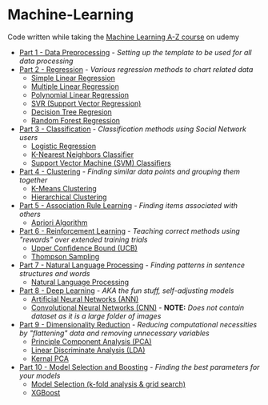 # Machine-Learning
Code written while taking the [Machine Learning A-Z course](https://www.udemy.com/machinelearning/learn/v4/overview) on udemy

* [Part 1 - Data Preprocessing](../master/Part%201%20-%20Data%20Preprocessing) - _Setting up the template to be used for all data processing_
* [Part 2 - Regression](../master/Part%202%20-%20Regression) - _Various regression methods to chart related data_
  * [Simple Linear Regression](../master/Part%202%20-%20Regression/Section%204%20-%20Simple%20Linear%20Regression)
  * [Multiple Linear Regression](../master/Part%202%20-%20Regression/Section%205%20-%20Multiple%20Linear%20Regression)
  * [Polynomial Linear Regression](../master/Part%202%20-%20Regression/Section%206%20-%20Polynomial%20Regression)
  * [SVR (Support Vector Regression)](../master/Part%202%20-%20Regression/Section%207%20-%20Support%20Vector%20Regression%20(SVR))
  * [Decision Tree Regresion](../master/Part%202%20-%20Regression/Section%208%20-%20Decision%20Tree%20Regression)
  * [Random Forest Regression](../master/Part%202%20-%20Regression/Section%209%20-%20Random%20Forest%20Regression)
* [Part 3 - Classification](../master/Part%203%20-%20Classification) - _Classification methods using Social Network users_
  * [Logistic Regression](../master/Part%203%20-%20Classification/Section%2014%20-%20Logistic%20Regression)
  * [K-Nearest Neighbors Classifier](../master/Part%203%20-%20Classification/Section%2015%20-%20K-Nearest%20Neighbors%20(K-NN))
  * [Support Vector Machine (SVM) Classifiers](../master/Part%203%20-%20Classification/Section%2016%20-%20Support%20Vector%20Machine%20(SVM))
* [Part 4 - Clustering](../master/Part%204%20-%20Clustering) - _Finding similar data points and grouping them together_
  * [K-Means Clustering](../master/Part%204%20-%20Clustering/Section%2024%20-%20K-Means%20Clustering)
  * [Hierarchical Clustering](../master/Part%204%20-%20Clustering/Section%2025%20-%20Hierarchical%20Clustering)
* [Part 5 - Association Rule Learning](../master/Part%205%20-%20Association%20Rule%20Learning) - _Finding items associated with others_
  * [Apriori Algorithm](../master/Part%205%20-%20Association%20Rule%20Learning/Section%2028%20-%20Apriori)
* [Part 6 - Reinforcement Learning](../master/Part%206%20-%20Reinforcement%20Learning) - _Teaching correct methods using "rewards" over extended training trials_
  * [Upper Confidence Bound (UCB)](../master/Part%206%20-%20Reinforcement%20Learning/Section%2032%20-%20Upper%20Confidence%20Bound%20(UCB))
  * [Thompson Sampling](../master/Part%206%20-%20Reinforcement%20Learning/Section%2033%20-%20Thompson%20Sampling)
* [Part 7 - Natural Language Processing](../master/Part%207%20-%20Natural%20Language%20Processing) - _Finding patterns in sentence structures and words_
  * [Natural Language Processing](../master/Part%207%20-%20Natural%20Language%20Processing/Section%2036%20-%20Natural%20Language%20Processing)
* [Part 8 - Deep Learning](../master/Part%208%20-%20Deep%20Learning) - _AKA the fun stuff, self-adjusting models_
  * [Artificial Neural Networks (ANN)](../master/Part%208%20-%20Deep%20Learning/Section%2039%20-%20Artificial%20Neural%20Networks%20(ANN))
  * [Convolutional Neural Networks (CNN)](../master/Part%208%20-%20Deep%20Learning/Section%2040%20-%20Convolutional%20Neural%20Networks%20(CNN)) - **NOTE:** _Does not contain dataset as it is a large folder of images_
* [Part 9 - Dimensionality Reduction](../master/Part%209%20-%20Dimensionality%20Reduction) - _Reducing computational necessities by "flattening" data and removing unnecessary variables_
  * [Principle Component Analysis (PCA)](../master/Part%209%20-%20Dimensionality%20Reduction/Section%2043%20-%20Principal%20Component%20Analysis%20(PCA))
  * [Linear Discriminate Analysis (LDA)](../master/Part%209%20-%20Dimensionality%20Reduction/Section%2044%20-%20Linear%20Discriminant%20Analysis%20(LDA))
  * [Kernal PCA](../master/Part%209%20-%20Dimensionality%20Reduction/Section%2045%20-%20Kernel%20PCA)
* [Part 10 - Model Selection and Boosting](../master/Part%2010%20-%20Model%20Selection%20%26%20Boosting) - _Finding the best parameters for your models_
  * [Model Selection (k-fold analysis & grid search)](../master/Part%2010%20-%20Model%20Selection%20%26%20Boosting/Section%2048%20-%20Model%20Selection/Model_Selection)
  * [XGBoost](../master/Part%2010%20-%20Model%20Selection%20%26%20Boosting/Section%2049%20-%20XGBoost)
